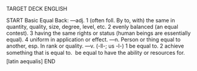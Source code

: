 TARGET DECK
ENGLISH

START
Basic
Equal
Back: —adj. 1 (often foll. By to, with) the same in quantity, quality, size, degree, level, etc. 2 evenly balanced (an equal contest). 3 having the same rights or status (human beings are essentially equal). 4 uniform in application or effect. —n. Person or thing equal to another, esp. In rank or quality. —v. (-ll-; us -l-) 1 be equal to. 2 achieve something that is equal to.  be equal to have the ability or resources for. [latin aequalis]
END
